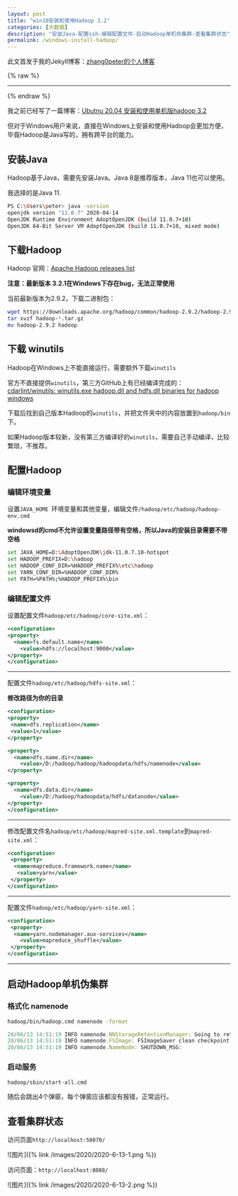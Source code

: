 ```yaml
---
layout: post
title: "win10安装和使用Hadoop 3.2"
categories: [大数据]
description: "安装Java-配置ssh-编辑配置文件-启动Hadoop单机伪集群-查看集群状态"
permalink: /windows-install-hadoop/
---
```


此文首发于我的Jekyll博客：[zhang0peter的个人博客](https://zhang0peter.com)         

{% raw %}
***          
{% endraw %}


我之前已经写了一篇博客：[Ubutnu 20.04 安装和使用单机版hadoop 3.2](https://zhang0peter.com/ubuntu-20.04-install-hadoop/)

但对于Windows用户来说，直接在Windows上安装和使用Hadoop会更加方便，毕竟Hadoop是Java写的，拥有跨平台的能力。

## 安装Java

Hadoop基于Java，需要先安装Java。Java 8是推荐版本，Java 11也可以使用。

我选择的是Java 11.

```sh
PS C:\Users\peter> java -version
openjdk version "11.0.7" 2020-04-14
OpenJDK Runtime Environment AdoptOpenJDK (build 11.0.7+10)
OpenJDK 64-Bit Server VM AdoptOpenJDK (build 11.0.7+10, mixed mode)
```

## 下载Hadoop


Hadoop 官网：[Apache  Hadoop releases list](http://hadoop.apache.org/releases.html)

**注意：最新版本 3.2.1在Windows下存在bug，无法正常使用**

当前最新版本为2.9.2，下载二进制包：

```sh
wget https://downloads.apache.org/hadoop/common/hadoop-2.9.2/hadoop-2.9.2.tar.gz
tar xvzf hadoop-*.tar.gz
mv hadoop-2.9.2 hadoop
```

## 下载 winutils

Hadoop在Windows上不能直接运行，需要额外下载`winutils`

官方不直接提供`winutils`，第三方GitHub上有已经编译完成的：[cdarlint/winutils: winutils.exe hadoop.dll and hdfs.dll binaries for hadoop windows](https://github.com/cdarlint/winutils)

下载后找到自己版本Hadoop的`winutils`，并把文件夹中的内容放置到`hadoop/bin`下。

如果Hadoop版本较新，没有第三方编译好的`winutils`，需要自己手动编译，比较繁琐，不推荐。

## 配置Hadoop

### 编辑环境变量


设置`JAVA_HOME `环境变量和其他变量，编辑文件`/hadoop/etc/hadoop/hadoop-env.cmd `

**windowsd的cmd不允许设置变量路径带有空格，所以Java的安装目录需要不带空格**

```sh
set JAVA_HOME=D:\AdoptOpenJDK\jdk-11.0.7.10-hotspot
set HADOOP_PREFIX=D:\hadoop
set HADOOP_CONF_DIR=%HADOOP_PREFIX%\etc\hadoop
set YARN_CONF_DIR=%HADOOP_CONF_DIR%
set PATH=%PATH%;%HADOOP_PREFIX%\bin
```

### 编辑配置文件

设置配置文件`hadoop/etc/hadoop/core-site.xml`：

```xml
<configuration>
<property>
  <name>fs.default.name</name>
    <value>hdfs://localhost:9000</value>
</property>
</configuration>
```

**********
配置文件`hadoop/etc/hadoop/hdfs-site.xml`：

**修改路径为你的目录**

```xml
<configuration>
<property>
 <name>dfs.replication</name>
 <value>1</value>
</property>

<property>
  <name>dfs.name.dir</name>
    <value>/D:/hadoop/hadoop/hadoopdata/hdfs/namenode</value>
</property>

<property>
  <name>dfs.data.dir</name>
    <value>/D:/hadoop/hadoopdata/hdfs/datanode</value>
</property>
</configuration>
```

***************
修改配置文件名`hadoop/etc/hadoop/mapred-site.xml.template`到`mapred-site.xml`：


```xml
<configuration>
 <property>
  <name>mapreduce.framework.name</name>
   <value>yarn</value>
 </property>
</configuration>
```
********

配置文件`hadoop/etc/hadoop/yarn-site.xml`：


```xml
<configuration>
 <property>
  <name>yarn.nodemanager.aux-services</name>
    <value>mapreduce_shuffle</value>
 </property>
</configuration>
```

**********



## 启动Hadoop单机伪集群

### 格式化 namenode 
```sh
hadoop/bin/hadoop.cmd namenode -format
```
```js
20/06/13 14:51:19 INFO namenode.NNStorageRetentionManager: Going to retain 1 images with txid >= 0
20/06/13 14:51:19 INFO namenode.FSImage: FSImageSaver clean checkpoint: txid = 0 when meet shutdown.
20/06/13 14:51:19 INFO namenode.NameNode: SHUTDOWN_MSG:
```

### 启动服务
```sh
hadoop/sbin/start-all.cmd
```

随后会跳出4个弹窗，每个弹窗应该都没有报错，正常运行。

## 查看集群状态

访问页面`http://localhost:50070/`

![图片]({% link /images/2020/2020-6-13-1.png %})

访问页面：`http://localhost:8088/`

![图片]({% link /images/2020/2020-6-13-2.png %})

